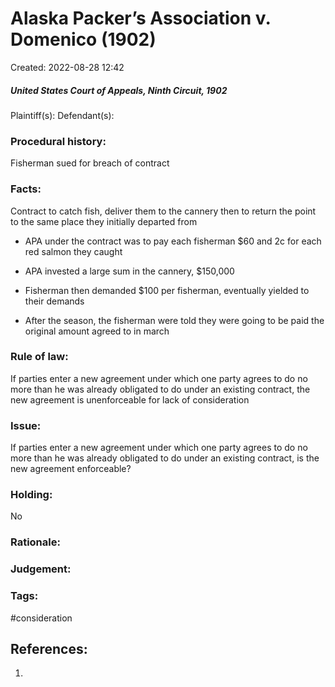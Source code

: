 # Alaska Packer’s Association v. Domenico (1902)
Created: 2022-08-28 12:42

##### United States Court of Appeals, Ninth Circuit, 1902 


Plaintiff(s):
Defendant(s):

### Procedural history:
Fisherman sued for breach of contract 

### Facts:
Contract to catch fish, deliver them to the cannery then to return the point to the same place they initially departed from
    
-   APA under the contract was to pay each fisherman $60 and 2c for each red salmon they caught 
    
-   APA invested a large sum in the cannery, $150,000
    
-   Fisherman then demanded $100 per fisherman, eventually yielded to their demands
    
-   After the season, the fisherman were told they were going to be paid the original amount agreed to in march

### Rule of law:
 If parties enter a new agreement under which one party agrees to do no more than he was already obligated to do under an existing contract, the new agreement is unenforceable for lack of consideration

### Issue:
If parties enter a new agreement under which one party agrees to do no more than he was already obligated to do under an existing contract, is the new agreement enforceable? 

### Holding:
No

### Rationale:

### Judgement:


### Tags:
#consideration 



## References:

1. 